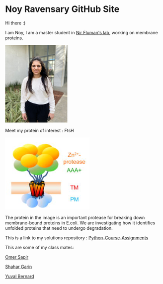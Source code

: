 # Noy Ravensary GitHub Site

Hi there :)

I am Noy, I am a master student in [Nir Fluman's lab](https://www.weizmann.ac.il/Biomolecular_Sciences/Fluman/home), working on membrane proteins.


<img src="me.jpeg" alt="Your Avatar" style="width:200px;height:250px;">

Meet my protein of interest : FtsH

![GitHub Logo](FTSH.png)

The protein in the image is an important protease for breaking down membrane-bound proteins in E.coli. We are investigating how it identifies unfolded proteins that need to undergo degradation.

This is a link to my solutions repository : [Python-Course-Assignments](https://github.com/NoyRavensary/Python-Course-Assignments)

This are some of my class mates:

[Omer Sapir](https://omersapir.github.io/)

[Shahar Garin](https://shahargarin.github.io/)

[Yuval Bernard](https://yuvalbernard.github.io/)
